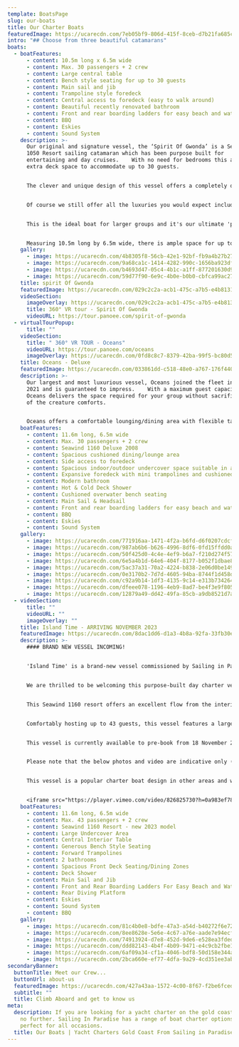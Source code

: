 ```yaml
---
template: BoatsPage
slug: our-boats
title: Our Charter Boats
featuredImage: https://ucarecdn.com/7eb05bf9-806d-415f-8ceb-d7b21fa685ce/
intro: "## Choose from three beautiful catamarans"
boats:
  - boatFeatures:
      - content: 10.5m long x 6.5m wide
      - content: Max. 30 passengers + 2 crew
      - content: Large central table
      - content: Bench style seating for up to 30 guests
      - content: Main sail and jib
      - content: Trampoline style foredeck
      - content: Central access to foredeck (easy to walk around)
      - content: Beautiful recently renovated bathroom
      - content: Front and rear boarding ladders for easy beach and water access
      - content: BBQ
      - content: Eskies
      - content: Sound System
    description: >-
      Our original and signature vessel, the ‘Spirit Of Gwonda’ is a Seawind
      1050 Resort sailing catamaran which has been purpose built for
      entertaining and day cruises.    With no need for bedrooms this allows for
      extra deck space to accommodate up to 30 guests.


      The clever and unique design of this vessel offers a completely open plan layout so your guests can interact with each other at all times whether inside or outside the vessel.  


      Of course we still offer all the luxuries you would expect including the ever-popular front trampoline sections for soaking up the sun, generous inside bench seating with our largest undercover area and a central table, barbecue and renovated bathroom facilities.


      This is the ideal boat for larger groups and it's our ultimate 'party boat'.  Spirit of Gwonda is also wonderful for families with small children.  


      Measuring 10.5m long by 6.5m wide, there is ample space for up to 30 people (plus 2 crew), approx 60 square metres of deck space in fact.  You will be amazed at the room available inside this smooth and stable boat, making it ideal for social occasions of all kinds.   Spirit Of Gwonda is truly unique and the only one of it’s kind on the Gold Coast.
    gallery:
      - image: https://ucarecdn.com/4b8305f8-56cb-42e1-92bf-fb9a4b27b27e/
      - image: https://ucarecdn.com/9a68ca1c-1414-4282-990c-1656ba923df9/
      - image: https://ucarecdn.com/b4693d47-05c4-4b1c-a1ff-877201630d9d/
      - image: https://ucarecdn.com/59d77f90-6e9c-4b0e-b0b0-cbfca99ac273/
    title: spirit Of Gwonda
    featuredImage: https://ucarecdn.com/029c2c2a-acb1-475c-a7b5-e4b81312a9fb/
    videoSection:
      imageOverlay: https://ucarecdn.com/029c2c2a-acb1-475c-a7b5-e4b81312a9fb/
      title: 360° VR tour - Spirit Of Gwonda
      videoURL: https://tour.panoee.com/spirit-of-gwonda
  - virtualTourPopup:
      title: ""
    videoSection:
      title: " 360° VR TOUR - Oceans"
      videoURL: https://tour.panoee.com/oceans
      imageOverlay: https://ucarecdn.com/0fd8c8c7-8379-42ba-99f5-bc80d5be70c2/
    title: Oceans - Deluxe
    featuredImage: https://ucarecdn.com/033861dd-c518-48e0-a767-176f44073284/
    description: >-
      Our largest and most luxurious vessel, Oceans joined the fleet in April
      2021 and is guaranteed to impress.    With a maximum guest capacity of 30,
      Oceans delivers the space required for your group without sacrificing any
      of the creature comforts.  


      Oceans offers a comfortable lounging/dining area with flexible table configuration.   The undercover space is a delightful indoor, outdoor zone that will provide comfort in any weather.   The cushioned overwater bench seating and BBQ area is a beautiful place to chill and watch the world sail by while not missing any of the action.   The foredeck is expansive, offering a combination of wide open deck space, mini trampolines and a cushioned relaxation area.    This vessel is ideal for more relaxed celebrations, families with older kids and corporate events.
    boatFeatures:
      - content: 11.6m long, 6.5m wide
      - content: M﻿ax. 30 passengers + 2 crew
      - content: Seawind 1160 Deluxe 2008
      - content: Spacious cushioned dining/lounge area
      - content: Side access to foredeck
      - content: Spacious indoor/outdoor undercover space suitable in all weather
      - content: Expansive foredeck with mini trampolines and cushioned relaxation area
      - content: Modern bathroom
      - content: Hot & Cold Deck Shower
      - content: Cushioned overwater bench seating
      - content: Main Sail & Headsail
      - content: Front and rear boarding ladders for easy beach and water access
      - content: BBQ
      - content: Eskies
      - content: Sound System
    gallery:
      - image: https://ucarecdn.com/771916aa-1471-4f2a-b6fd-d6f0207cdcf4/
      - image: https://ucarecdn.com/987ab6b6-b626-4996-8df6-0fd15ffdd0a3/-/preview/-/enhance/28/
      - image: https://ucarecdn.com/50f425d0-4c4e-4ef9-b6a7-f210d274f574/-/preview/-/enhance/14/
      - image: https://ucarecdn.com/6e5a4b1d-64e6-404f-8177-b052f1dbae8b/-/crop/1000x569/0,98/-/preview/
      - image: https://ucarecdn.com/5ac37a31-70a2-4224-b838-2e06d0be149c/
      - image: https://ucarecdn.com/0e3170b2-7d7d-4605-94ba-8744f1d458d9/
      - image: https://ucarecdn.com/c92a9b14-1df3-4135-9c14-e313b734264b/
      - image: https://ucarecdn.com/dfeee078-1196-4eb9-8ad7-be4f3e9f805a/-/crop/1120x1126/0,284/-/preview/
      - image: https://ucarecdn.com/12879a49-dd42-49fa-85cb-a9db8521d7a3/
  - videoSection:
      title: ""
      videoURL: ""
      imageOverlay: ""
    title: Island Time - ARRIVING NOVEMBER 2023
    featuredImage: https://ucarecdn.com/8dac1dd6-d1a3-4b8a-92fa-33fb30e0ba1d/
    description: >-
      #### B﻿RAND NEW VESSEL INCOMING!


      'Island Time' is a brand-new vessel commissioned by Sailing in Paradise.  


      We are thrilled to be welcoming this purpose-built day charter vessel to our fleet in November 2023. 


      This Seawind 1160 resort offers an excellent flow from the interior to exterior spaces making her perfect for events, parties and larger family groups.    


      Comfortably hosting up to 43 guests, this vessel features a large, shaded, indoor space with central island table and wrap around interior bench seating.   On the front deck, guests will enjoy a spacious area with trampolines and unique forward seating/table zones.    


      T﻿his vessel is currently available to pre-book from 18 November 2023.


      Please note that the below photos and video are indicative only (supplied by manufacturer).  


      This vessel is a popular charter boat design in other areas and we are delighted to be welcoming the Seawind 1160 Resort to the Gold Coast Broadwater this year!


      <iframe src="https://player.vimeo.com/video/826825730?h=0a983ef783" width="640" height="564" frameborder="0" allow="autoplay; fullscreen" allowfullscreen></iframe>
    boatFeatures:
      - content: 11.6m long, 6.5m wide
      - content: M﻿ax. 4﻿3 passengers + 2 crew
      - content: S﻿eawind 1160 Resort - new 2023 model
      - content: L﻿arge Undercover Area
      - content: Central Interior Table
      - content: Generous B﻿ench Style Seating
      - content: F﻿orward Trampolines
      - content: 2﻿ bathrooms
      - content: Spacious Front Deck Seating/Dining Zones
      - content: D﻿eck Shower
      - content: M﻿ain Sail and Jib
      - content: Front and Rear Boarding Ladders For Easy Beach and Water Access
      - content: R﻿ear Diving Platform
      - content: E﻿skies
      - content: S﻿ound System
      - content: B﻿BQ
    gallery:
      - image: https://ucarecdn.com/81c4b0e8-bdfe-47a3-a54d-b40272f6e72b/
      - image: https://ucarecdn.com/8ee8628e-5e6e-4c67-a76e-aade7e94ecf0/
      - image: https://ucarecdn.com/74913924-d7e8-452d-9de6-e528ea3fdedb/
      - image: https://ucarecdn.com/ddd82143-4b4f-4b09-9471-e4c9cb2fbe1c/
      - image: https://ucarecdn.com/6af09a34-cf1a-4046-bdf8-50d158e344a3/
      - image: https://ucarecdn.com/2bca660e-ef77-4dfa-9a29-4cd351ee3ab9/
secondaryBanner:
  buttonTitle: Meet our Crew...
  buttonUrl: about-us
  featuredImage: https://ucarecdn.com/427a43aa-1572-4c00-8f67-f2be6fced132/-/crop/5211x2779/223,254/-/preview/
  subtitle: ""
  title: Climb Aboard and get to know us
meta:
  description: If you are looking for a yacht charter on the gold coast then look
    no further. Sailing In Paradise has a range of boat charter options that are
    perfect for all occasions.
  title: Our Boats | Yacht Charters Gold Coast From Sailing in Paradise
---
```

